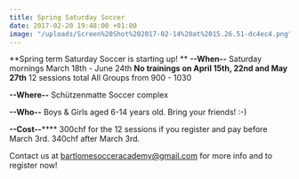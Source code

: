```yaml
---
title: Spring Saturday Soccer
date: 2017-02-20 19:48:00 +01:00
image: "/uploads/Screen%20Shot%202017-02-14%20at%2015.26.51-dc4ec4.png"
---
```


**Spring term Saturday Soccer is starting up!
**
**--When--**
Saturday mornings
March 18th - June 24th
**No trainings on April 15th, 22nd and May 27th**
12 sessions total
All Groups from 900 - 1030

**--Where--**
Schützenmatte Soccer complex

**--Who--**
Boys & Girls aged 6-14 years old. Bring your friends! :-)

**--Cost--******
300chf for the 12 sessions if you register and pay before March 3rd. 340chf after March 3rd.

Contact us at bartlomesocceracademy@gmail.com for more info and to register now!